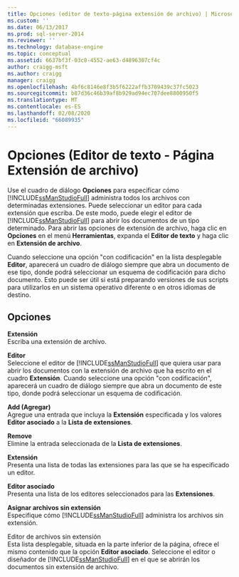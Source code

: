 ```yaml
---
title: Opciones (editor de texto-página extensión de archivo) | Microsoft Docs
ms.custom: ''
ms.date: 06/13/2017
ms.prod: sql-server-2014
ms.reviewer: ''
ms.technology: database-engine
ms.topic: conceptual
ms.assetid: 6637bf3f-03c8-4552-ae63-d4896307cf4c
author: craigg-msft
ms.author: craigg
manager: craigg
ms.openlocfilehash: 4bf6c8146e8f3b5f6222affb3709439c37fc5023
ms.sourcegitcommit: b87d36c46b39af8b929ad94ec707dee8800950f5
ms.translationtype: MT
ms.contentlocale: es-ES
ms.lasthandoff: 02/08/2020
ms.locfileid: "66089935"
---
```

# <a name="options-text-editor---file-extension-page"></a>Opciones (Editor de texto - Página Extensión de archivo)
  Use el cuadro de diálogo **Opciones** para especificar cómo [!INCLUDE[ssManStudioFull](../includes/ssmanstudiofull-md.md)] administra todos los archivos con determinadas extensiones. Puede seleccionar un editor para cada extensión que escriba. De este modo, puede elegir el editor de [!INCLUDE[ssManStudioFull](../includes/ssmanstudiofull-md.md)] para abrir los documentos de un tipo determinado. Para abrir las opciones de extensión de archivo, haga clic en **Opciones** en el menú **Herramientas**, expanda el **Editor de texto** y haga clic en **Extensión de archivo**.  
  
 Cuando seleccione una opción "con codificación" en la lista desplegable **Editor**, aparecerá un cuadro de diálogo siempre que abra un documento de ese tipo, donde podrá seleccionar un esquema de codificación para dicho documento. Esto puede ser útil si está preparando versiones de sus scripts para utilizarlos en un sistema operativo diferente o en otros idiomas de destino.  
  
## <a name="options"></a>Opciones  
 **Extensión**  
 Escriba una extensión de archivo.  
  
 **Editor**  
 Seleccione el editor de [!INCLUDE[ssManStudioFull](../includes/ssmanstudiofull-md.md)] que quiera usar para abrir los documentos con la extensión de archivo que ha escrito en el cuadro **Extensión**. Cuando seleccione una opción "con codificación", aparecerá un cuadro de diálogo siempre que abra un documento de este tipo, donde podrá seleccionar un esquema de codificación.  
  
 **Add (Agregar)**  
 Agregue una entrada que incluya la **Extensión** especificada y los valores **Editor asociado** a la **Lista de extensiones**.  
  
 **Remove**  
 Elimine la entrada seleccionada de la **Lista de extensiones**.  
  
 **Extensión**  
 Presenta una lista de todas las extensiones para las que se ha especificado un editor.  
  
 **Editor asociado**  
 Presenta una lista de los editores seleccionados para las **Extensiones**.  
  
 **Asignar archivos sin extensión**  
 Especifique cómo [!INCLUDE[ssManStudioFull](../includes/ssmanstudiofull-md.md)] administra los archivos sin extensión.  
  
 Editor de archivos sin extensión  
 Esta lista desplegable, situada en la parte inferior de la página, ofrece el mismo contenido que la opción **Editor asociado**. Seleccione el editor o diseñador de [!INCLUDE[ssManStudioFull](../includes/ssmanstudiofull-md.md)] en el que se abrirán los documentos sin extensión de archivo.  
  
  
